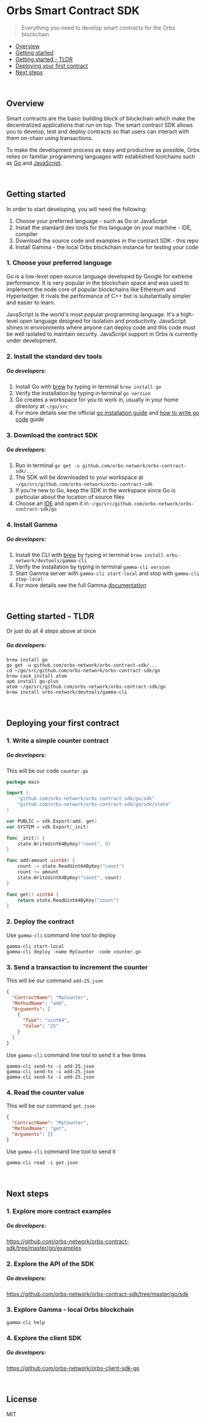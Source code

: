 # Orbs Smart Contract SDK

> Everything you need to develop smart contracts for the Orbs blockchain

* [Overview](#Overview)
* [Getting started](#Getting-started)
* [Getting started - TLDR](#Getting-started---TLDR)
* [Deploying your first contract](#Deploying-your-first-contract)
* [Next steps](#Next-steps)

&nbsp;
## Overview

Smart contracts are the basic building block of blockchain which make the decentralized applications that run on top. The smart contract SDK allows you to develop, test and deploy contracts so that users can interact with them on-chain using transactions.

To make the development process as easy and productive as possible, Orbs relies on familiar programming languages with established toolchains such as [Go](https://en.wikipedia.org/wiki/Go_(programming_language)) and [JavaScript](https://en.wikipedia.org/wiki/JavaScript).

&nbsp;
## Getting started

In order to start developing, you will need the following:

1. Choose your preferred language - such as Go or JavaScript
2. Install the standard dev tools for this language on your machine - IDE, compiler
3. Download the source code and examples in the contract SDK - this repo 
4. Install Gamma - the local Orbs blockchain instance for testing your code

### 1. Choose your preferred language

Go is a low-level open source language developed by Google for extreme performance. It is very popular in the blockchain space and was used to implement the node core of popular blockchains like Ethereum and Hyperledger. It rivals the performance of C++ but is substantially simpler and easier to learn.

JavaScript is the world's most popular programming language. It's a high-level open language designed for isolation and productivity. JavaScript shines in environments where anyone can deploy code and this code must be well isolated to maintain security. JavaScript support in Orbs is currently under development.

### 2. Install the standard dev tools

##### Go developers:

1. Install Go with [brew](https://brew.sh/) by typing in terminal `brew install go`
2. Verify the installation by typing in terminal `go version`
3. Go creates a workspace for you to work in, usually in your home directory at `~/go/src`
4. For more details see the official [go installation guide](https://golang.org/doc/install) and [how to write go code](https://golang.org/doc/code.html) guide

### 3. Download the contract SDK

##### Go developers:

1. Run in terminal `go get -u github.com/orbs-network/orbs-contract-sdk/...`
2. The SDK will be downloaded to your workspace at `~/go/src/github.com/orbs-network/orbs-contract-sdk`
3. If you're new to Go, keep the SDK in the workspace since Go is particular about the location of source files
4. Choose an [IDE](https://golang.org/doc/editors.html) and open it in `~/go/src/github.com/orbs-network/orbs-contract-sdk/go`

### 4. Install Gamma

##### Go developers:

1. Install the CLI with [brew](https://brew.sh/) by typing in terminal `brew install orbs-network/devtools/gamma-cli`
2. Verify the installation by typing in terminal `gamma-cli version`
3. Start Gamma server with `gamma-cli start-local` and stop with `gamma-cli stop-local`
4. For more details see the full Gamma [documentation](GAMMA.md)

&nbsp;
## Getting started - TLDR

Or just do all 4 steps above at once

##### Go developers:

```
brew install go
go get -u github.com/orbs-network/orbs-contract-sdk/...
cd ~/go/src/github.com/orbs-network/orbs-contract-sdk/go
brew cask install atom
apm install go-plus
atom ~/go/src/github.com/orbs-network/orbs-contract-sdk/go
brew install orbs-network/devtools/gamma-cli
```

&nbsp;
## Deploying your first contract

### 1. Write a simple counter contract

##### Go developers:

This will be our code `counter.go`

```go
package main

import (
    "github.com/orbs-network/orbs-contract-sdk/go/sdk"
    "github.com/orbs-network/orbs-contract-sdk/go/sdk/state"
)

var PUBLIC = sdk.Export(add, get)
var SYSTEM = sdk.Export(_init)

func _init() {
    state.WriteUint64ByKey("count", 0)
}

func add(amount uint64) {
    count := state.ReadUint64ByKey("count")
    count += amount
    state.WriteUint64ByKey("count", count)
}

func get() uint64 {
    return state.ReadUint64ByKey("count")
}
```

### 2. Deploy the contract

Use `gamma-cli` command line tool to deploy

```
gamma-cli start-local
gamma-cli deploy -name MyCounter -code counter.go
```

### 3. Send a transaction to increment the counter

This will be our command `add-25.json` 

```json
{
  "ContractName": "MyCounter",
  "MethodName": "add",
  "Arguments": [
    {
      "Type": "uint64",
      "Value": "25"
    }
  ]
}
```

Use `gamma-cli` command line tool to send it a few times

```
gamma-cli send-tx -i add-25.json
gamma-cli send-tx -i add-25.json
gamma-cli send-tx -i add-25.json
```

### 4. Read the counter value

This will be our command `get.json`

```json
{
  "ContractName": "MyCounter",
  "MethodName": "get",
  "Arguments": []
}
```

Use `gamma-cli` command line tool to send it

```
gamma-cli read -i get.json
```

&nbsp;
## Next steps

### 1. Explore more contract examples

##### Go developers:

https://github.com/orbs-network/orbs-contract-sdk/tree/master/go/examples

### 2. Explore the API of the SDK

##### Go developers:

https://github.com/orbs-network/orbs-contract-sdk/tree/master/go/sdk

### 3. Explore Gamma - local Orbs blockchain

```
gamma-cli help
```

### 4. Explore the client SDK

##### Go developers:

https://github.com/orbs-network/orbs-client-sdk-go

&nbsp;
## License

MIT
